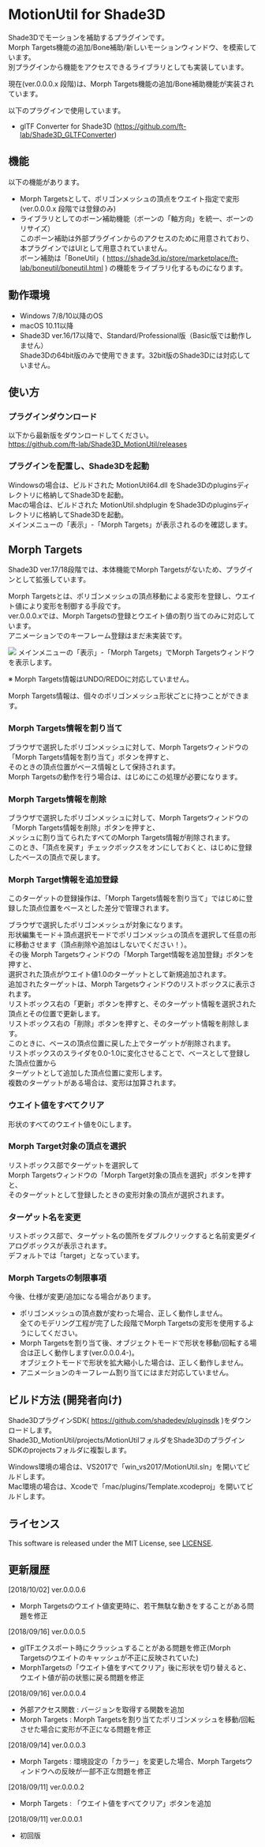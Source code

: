 # MotionUtil for Shade3D

Shade3Dでモーションを補助するプラグインです。    
Morph Targets機能の追加/Bone補助/新しいモーションウィンドウ、を模索しています。     
別プラグインから機能をアクセスできるライブラリとしても実装しています。    

現在(ver.0.0.0.x 段階)は、Morph Targets機能の追加/Bone補助機能が実装されています。    

以下のプラグインで使用しています。
* glTF Converter for Shade3D (https://github.com/ft-lab/Shade3D_GLTFConverter)

## 機能

以下の機能があります。

* Morph Targetsとして、ポリゴンメッシュの頂点をウエイト指定で変形 (ver.0.0.0.x 段階では登録のみ)
* ライブラリとしてのボーン補助機能（ボーンの「軸方向」を統一、ボーンのリサイズ）    
このボーン補助は外部プラグインからのアクセスのために用意されており、本プラグインではUIとして用意されていません。     
ボーン補助は「BoneUtil」( https://shade3d.jp/store/marketplace/ft-lab/boneutil/boneutil.html ) の機能をライブラリ化するものになります。    

## 動作環境

* Windows 7/8/10以降のOS    
* macOS 10.11以降   
* Shade3D ver.16/17以降で、Standard/Professional版（Basic版では動作しません）  
  Shade3Dの64bit版のみで使用できます。32bit版のShade3Dには対応していません。   

## 使い方

### プラグインダウンロード

以下から最新版をダウンロードしてください。  
https://github.com/ft-lab/Shade3D_MotionUtil/releases

### プラグインを配置し、Shade3Dを起動

Windowsの場合は、ビルドされた MotionUtil64.dll をShade3Dのpluginsディレクトリに格納してShade3Dを起動。  
Macの場合は、ビルドされた MotionUtil.shdplugin をShade3Dのpluginsディレクトリに格納してShade3Dを起動。  
メインメニューの「表示」-「Morph Targets」が表示されるのを確認します。  

## Morph Targets

Shade3D ver.17/18段階では、本体機能でMorph Targetsがないため、プラグインとして拡張しています。    
  
Morph Targetsとは、ポリゴンメッシュの頂点移動による変形を登録し、ウエイト値により変形を制御する手段です。    
ver.0.0.0.xでは、Morph Targetsの登録とウエイト値の割り当てのみに対応しています。    
アニメーションでのキーフレーム登録はまだ未実装です。    

<img src="https://github.com/ft-lab/Shade3D_MotionUtil/blob/master/wiki_images/gltfConverter_MorphTargets_01.jpg"/>   
メインメニューの「表示」-「Morph Targets」でMorph Targetsウィンドウを表示します。    

※ Morph Targets情報はUNDO/REDOに対応していません。    

Morph Targets情報は、個々のポリゴンメッシュ形状ごとに持つことができます。

### Morph Targets情報を割り当て

ブラウザで選択したポリゴンメッシュに対して、Morph Targetsウィンドウの「Morph Targets情報を割り当て」ボタンを押すと、    
そのときの頂点位置がベース情報として保持されます。    
Morph Targetsの動作を行う場合は、はじめにこの処理が必要になります。    

### Morph Targets情報を削除

ブラウザで選択したポリゴンメッシュに対して、Morph Targetsウィンドウの「Morph Targets情報を削除」ボタンを押すと、    
メッシュに割り当てられたすべてのMorph Targets情報が削除されます。    
このとき、「頂点を戻す」チェックボックスをオンにしておくと、はじめに登録したベースの頂点で戻します。    

### Morph Target情報を追加登録

このターゲットの登録操作は、「Morph Targets情報を割り当て」ではじめに登録した頂点位置をベースとした差分で管理されます。    

ブラウザで選択したポリゴンメッシュが対象になります。    
形状編集モード＋頂点選択モードでポリゴンメッシュの頂点を選択して任意の形に移動させます（頂点削除や追加はしないでください！）。    
その後 Morph Targetsウィンドウの「Morph Target情報を追加登録」ボタンを押すと、   
選択された頂点がウエイト値1.0のターゲットとして新規追加されます。    
追加されたターゲットは、Morph Targetsウィンドウのリストボックスに表示されます。    
リストボックス右の「更新」ボタンを押すと、そのターゲット情報を選択された頂点とその位置で更新します。    
リストボックス右の「削除」ボタンを押すと、そのターゲット情報を削除します。    
このときに、ベースの頂点位置に戻した上でターゲットが削除されます。    
リストボックスのスライダを0.0-1.0に変化させることで、ベースとして登録した頂点位置から    
ターゲットとして追加した頂点位置に変形します。    
複数のターゲットがある場合は、変形は加算されます。    

### ウエイト値をすべてクリア

形状のすべてのウエイト値を0にします。    

### Morph Target対象の頂点を選択

リストボックス部でターゲットを選択して    
Morph Targetsウィンドウの「Morph Target対象の頂点を選択」ボタンを押すと、   
そのターゲットとして登録したときの変形対象の頂点が選択されます。   

### ターゲット名を変更

リストボックス部で、ターゲット名の箇所をダブルクリックすると名前変更ダイアログボックスが表示されます。    
デフォルトでは「target」となっています。    

### Morph Targetsの制限事項

今後、仕様が変更/追加になる場合があります。    

* ポリゴンメッシュの頂点数が変わった場合、正しく動作しません。    
全てのモデリング工程が完了した段階でMorph Targetsの変形を使用するようにしてください。
* Morph Targetsを割り当て後、オブジェクトモードで形状を移動/回転する場合は正しく動作します(ver.0.0.0.4-)。     
オブジェクトモードで形状を拡大縮小した場合は、正しく動作しません。
* アニメーションのキーフレーム割り当てにはまだ対応していません。    

## ビルド方法 (開発者向け)

Shade3DプラグインSDK( https://github.com/shadedev/pluginsdk )をダウンロードします。  
Shade3D_MotionUtil/projects/MotionUtilフォルダをShade3DのプラグインSDKのprojectsフォルダに複製します。  

Windows環境の場合は、VS2017で「win_vs2017/MotionUtil.sln」を開いてビルドします。    
Mac環境の場合は、Xcodeで「mac/plugins/Template.xcodeproj」を開いてビルドします。   

## ライセンス  

This software is released under the MIT License, see [LICENSE](./LICENSE).  

## 更新履歴
[2018/10/02] ver.0.0.0.6   
* Morph Targetsのウエイト値変更時に、若干無駄な動きをすることがある問題を修正

[2018/09/16] ver.0.0.0.5   
* glTFエクスポート時にクラッシュすることがある問題を修正(Morph Targetsのウエイトのキャッシュが不正に反映されていた)
* MorphTargetsの「ウエイト値をすべてクリア」後に形状を切り替えると、ウエイト値が前の状態に戻る問題を修正

[2018/09/16] ver.0.0.0.4   
* 外部アクセス関数 : バージョンを取得する関数を追加
* Morph Targets : Morph Targetsを割り当てたポリゴンメッシュを移動/回転させた場合に変形が不正になる問題を修正

[2018/09/14] ver.0.0.0.3   
* Morph Targets : 環境設定の「カラー」を変更した場合、Morph Targetsウィンドウへの反映が一部不正な問題を修正

[2018/09/11] ver.0.0.0.2   
* Morph Targets : 「ウエイト値をすべてクリア」ボタンを追加 

[2018/09/11] ver.0.0.0.1   
* 初回版
